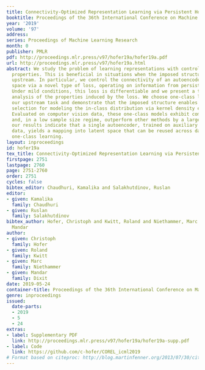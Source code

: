 ```yaml
---
title: Connectivity-Optimized Representation Learning via Persistent Homology
booktitle: Proceedings of the 36th International Conference on Machine Learning
year: '2019'
volume: '97'
address: 
series: Proceedings of Machine Learning Research
month: 0
publisher: PMLR
pdf: http://proceedings.mlr.press/v97/hofer19a/hofer19a.pdf
url: http://proceedings.mlr.press/v97/hofer19a.html
abstract: We study the problem of learning representations with controllable connectivity
  properties. This is beneficial in situations when the imposed structure can be leveraged
  upstream. In particular, we control the connectivity of an autoencoder’s latent
  space via a novel type of loss, operating on information from persistent homology.
  Under mild conditions, this loss is differentiable and we present a theoretical
  analysis of the properties induced by the loss. We choose one-class learning as
  our upstream task and demonstrate that the imposed structure enables informed parameter
  selection for modeling the in-class distribution via kernel density estimators.
  Evaluated on computer vision data, these one-class models exhibit competitive performance
  and, in a low sample size regime, outperform other methods by a large margin. Notably,
  our results indicate that a single autoencoder, trained on auxiliary (unlabeled)
  data, yields a mapping into latent space that can be reused across datasets for
  one-class learning.
layout: inproceedings
id: hofer19a
tex_title: Connectivity-Optimized Representation Learning via Persistent Homology
firstpage: 2751
lastpage: 2760
page: 2751-2760
order: 2751
cycles: false
bibtex_editor: Chaudhuri, Kamalika and Salakhutdinov, Ruslan
editor:
- given: Kamalika
  family: Chaudhuri
- given: Ruslan
  family: Salakhutdinov
bibtex_author: Hofer, Christoph and Kwitt, Roland and Niethammer, Marc and Dixit,
  Mandar
author:
- given: Christoph
  family: Hofer
- given: Roland
  family: Kwitt
- given: Marc
  family: Niethammer
- given: Mandar
  family: Dixit
date: 2019-05-24
container-title: Proceedings of the 36th International Conference on Machine Learning
genre: inproceedings
issued:
  date-parts:
  - 2019
  - 5
  - 24
extras:
- label: Supplementary PDF
  link: http://proceedings.mlr.press/v97/hofer19a/hofer19a-supp.pdf
- label: Code
  link: https://github.com/c-hofer/COREL_icml2019
# Format based on citeproc: http://blog.martinfenner.org/2013/07/30/citeproc-yaml-for-bibliographies/
---
```

